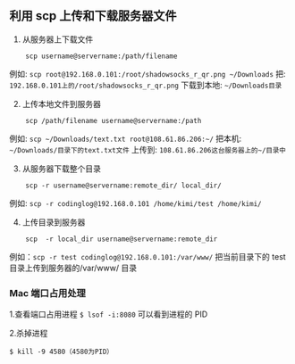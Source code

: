 ## 利用 scp 上传和下载服务器文件

1. 从服务器上下载文件

```shell
    scp username@servername:/path/filename
```

例如: `scp root@192.168.0.101:/root/shadowsocks_r_qr.png ~/Downloads`
把: `192.168.0.101上的/root/shadowsocks_r_qr.png`
下载到本地: `~/Downloads目录`

2. 上传本地文件到服务器

```shell
    scp /path/filename username@servername:/path
```

例如: `scp ~/Downloads/text.txt root@108.61.86.206:~/`
把本机: `~/Downloads/目录下的text.txt文件`
上传到: `108.61.86.206这台服务器上的~/目录中`

3. 从服务器下载整个目录

```shell
    scp -r username@servername:remote_dir/ local_dir/
```

例如: `scp -r codinglog@192.168.0.101 /home/kimi/test /home/kimi/`

4. 上传目录到服务器

```shell
    scp  -r local_dir username@servername:remote_dir
```

例如：`scp -r test codinglog@192.168.0.101:/var/www/`
把当前目录下的 test 目录上传到服务器的/var/www/ 目录

### Mac 端口占用处理

1.查看端口占用进程
`$ lsof -i:8080`
可以看到进程的 PID

2.杀掉进程

`$ kill -9 4580（4580为PID）`
